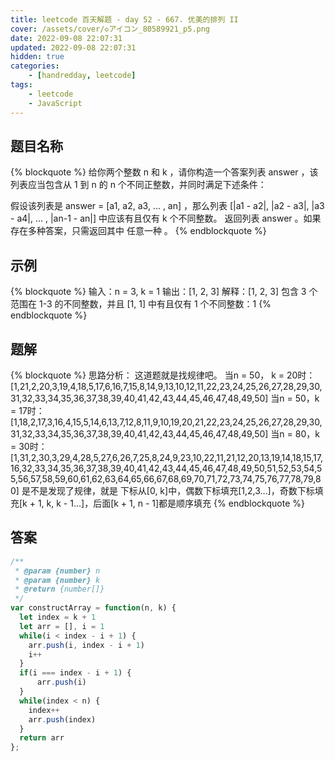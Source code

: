 ```yaml
---
title: leetcode 百天解题 - day 52 - 667. 优美的排列 II
cover: /assets/cover/◇アイコン_80589921_p5.png
date: 2022-09-08 22:07:31
updated: 2022-09-08 22:07:31
hidden: true
categories:
    - [handredday, leetcode]
tags:
    - leetcode
    - JavaScript
---
```


## 题目名称

{% blockquote %}
给你两个整数 n 和 k ，请你构造一个答案列表 answer ，该列表应当包含从 1 到 n 的 n 个不同正整数，并同时满足下述条件：

假设该列表是 answer = [a1, a2, a3, ... , an] ，那么列表 [|a1 - a2|, |a2 - a3|, |a3 - a4|, ... , |an-1 - an|] 中应该有且仅有 k 个不同整数。
返回列表 answer 。如果存在多种答案，只需返回其中 任意一种 。
{% endblockquote %}

## 示例

{% blockquote %}
输入：n = 3, k = 1
输出：[1, 2, 3]
解释：[1, 2, 3] 包含 3 个范围在 1-3 的不同整数，并且 [1, 1] 中有且仅有 1 个不同整数：1
{% endblockquote %}


## 题解

{% blockquote %}
思路分析： 这道题就是找规律吧。
当n = 50， k = 20时：
[1,21,2,20,3,19,4,18,5,17,6,16,7,15,8,14,9,13,10,12,11,22,23,24,25,26,27,28,29,30,31,32,33,34,35,36,37,38,39,40,41,42,43,44,45,46,47,48,49,50]
当n = 50，k = 17时：
[1,18,2,17,3,16,4,15,5,14,6,13,7,12,8,11,9,10,19,20,21,22,23,24,25,26,27,28,29,30,31,32,33,34,35,36,37,38,39,40,41,42,43,44,45,46,47,48,49,50]
当n = 80，k = 30时：
[1,31,2,30,3,29,4,28,5,27,6,26,7,25,8,24,9,23,10,22,11,21,12,20,13,19,14,18,15,17,16,32,33,34,35,36,37,38,39,40,41,42,43,44,45,46,47,48,49,50,51,52,53,54,55,56,57,58,59,60,61,62,63,64,65,66,67,68,69,70,71,72,73,74,75,76,77,78,79,80]
是不是发现了规律，就是
下标从[0, k]中，偶数下标填充[1,2,3…]，奇数下标填充[k + 1, k, k - 1…]，后面[k + 1, n - 1]都是顺序填充
{% endblockquote %}

## 答案

~~~js
/**
 * @param {number} n
 * @param {number} k
 * @return {number[]}
 */
var constructArray = function(n, k) {
  let index = k + 1
  let arr = [], i = 1
  while(i < index - i + 1) {
    arr.push(i, index - i + 1)
    i++
  }
  if(i === index - i + 1) {
      arr.push(i)
  }
  while(index < n) {
    index++
    arr.push(index)
  }
  return arr
};
~~~